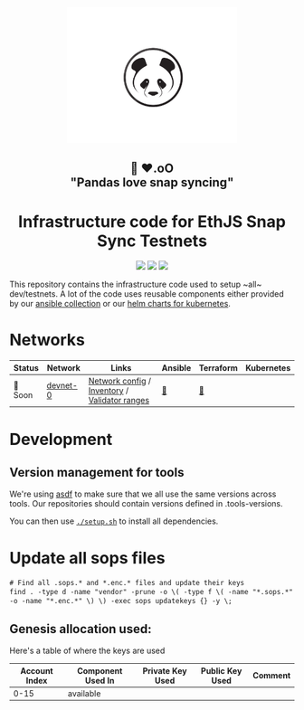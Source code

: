 <div align="center"><img src="./docs/images/panda.png" width="300"/></div>
<h2 align="center">🐼 ❤️.oO<br>"Pandas love snap syncing"</h2>
<h1 align="center">Infrastructure code for EthJS Snap Sync Testnets</h1>

<p align="center">
<a href="https://github.com/ethpandaops/ethjs-testnets/actions/workflows/ansible_lint.yaml"><img src="https://github.com/ethpandaops/ethjs-testnets/actions/workflows/ansible_lint.yaml/badge.svg"></a>
<a href="https://github.com/ethpandaops/ethjs-testnets/actions/workflows/terraform_lint.yaml"><img src="https://github.com/ethpandaops/ethjs-testnets/actions/workflows/terraform_lint.yaml/badge.svg"></a>
<a href="https://github.com/ethpandaops/ethjs-testnets/actions/workflows/helm_lint.yaml"><img src="https://github.com/ethpandaops/ethjs-testnets/actions/workflows/helm_lint.yaml/badge.svg"></a>
</p>

This repository contains the infrastructure code used to setup ~all~ dev/testnets. A lot of the code uses reusable components either provided by our [ansible collection](https://github.com/ethpandaops/ansible-collection-general) or our [helm charts for kubernetes](https://github.com/ethpandaops/ethereum-helm-charts/).

# Networks

Status   | Network    | Links   | Ansible                                                      | Terraform | Kubernetes
------   | --------   | ----     |  -----                                                       | -------   | ------
 🔴 Soon | [devnet-0](https://ethjs-devnet-0.ethpandaops.io/)   | [Network config](network-configs/devnet-0) / [Inventory](https://bootnode.srv.ethjs-devnet-0.ethpandaops.io/meta/api/v1/inventory.json) / [Validator ranges](https://bootnode.srv.ethjs-devnet-0.ethpandaops.io/meta/api/v1/validator-ranges.json)    | [🔗](ansible/inventories/devnet-0) | [🔗](terraform/devnet-0)

# Development
## Version management for tools

We're using [asdf](https://github.com/asdf-vm/asdf) to make sure that we all use the same versions across tools. Our repositories should contain versions defined in .tools-versions.

You can then use [`./setup.sh`](./asdf-setup.sh) to install all dependencies.

# Update all sops files
```
# Find all .sops.* and *.enc.* files and update their keys
find . -type d -name "vendor" -prune -o \( -type f \( -name "*.sops.*" -o -name "*.enc.*" \) \) -exec sops updatekeys {} -y \;
```

## Genesis allocation used:
Here's a table of where the keys are used

| Account Index | Component Used In | Private Key Used | Public Key Used | Comment                           |
|---------------|-------------------|------------------|-----------------|-----------------------------------|
| 0-15          | available         |                  |                 |                                   |